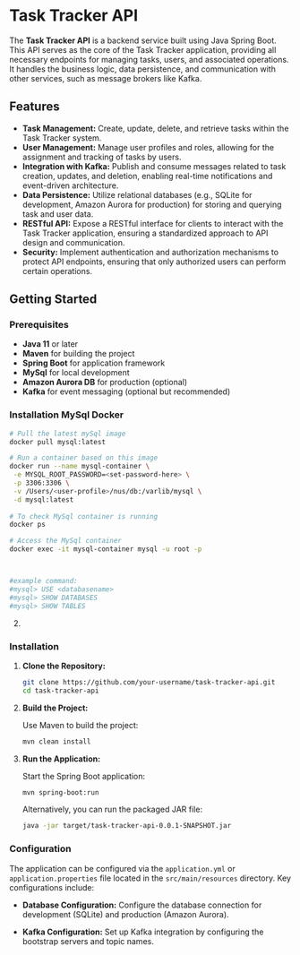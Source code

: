 
# Task Tracker API

The **Task Tracker API** is a backend service built using Java Spring Boot. This API serves as the core of the Task Tracker application, providing all necessary endpoints for managing tasks, users, and associated operations. It handles the business logic, data persistence, and communication with other services, such as message brokers like Kafka.

## Features

- **Task Management:** Create, update, delete, and retrieve tasks within the Task Tracker system.
- **User Management:** Manage user profiles and roles, allowing for the assignment and tracking of tasks by users.
- **Integration with Kafka:** Publish and consume messages related to task creation, updates, and deletion, enabling real-time notifications and event-driven architecture.
- **Data Persistence:** Utilize relational databases (e.g., SQLite for development, Amazon Aurora for production) for storing and querying task and user data.
- **RESTful API:** Expose a RESTful interface for clients to interact with the Task Tracker application, ensuring a standardized approach to API design and communication.
- **Security:** Implement authentication and authorization mechanisms to protect API endpoints, ensuring that only authorized users can perform certain operations.

## Getting Started

### Prerequisites

- **Java 11** or later
- **Maven** for building the project
- **Spring Boot** for application framework
- **MySql** for local development
- **Amazon Aurora DB** for production (optional)
- **Kafka** for event messaging (optional but recommended)

### Installation MySql Docker

   ```bash
   # Pull the latest mySql image
   docker pull mysql:latest
   
   # Run a container based on this image
   docker run --name mysql-container \
    -e MYSQL_ROOT_PASSWORD=<set-password-here> \
    -p 3306:3306 \
    -v /Users/<user-profile>/nus/db:/varlib/mysql \
    -d mysql:latest 
    
   # To check MySql container is running
   docker ps
   
   # Access the MySql container
   docker exec -it mysql-container mysql -u root -p
   
   
   
   #example command:
   #mysql> USE <databasename>
   #mysql> SHOW DATABASES
   #mysql> SHOW TABLES
   
   ```
2. 
### Installation

1. **Clone the Repository:**

   ```bash
   git clone https://github.com/your-username/task-tracker-api.git
   cd task-tracker-api
   ```

2. **Build the Project:**

   Use Maven to build the project:

   ```bash
   mvn clean install
   ```

3. **Run the Application:**

   Start the Spring Boot application:

   ```bash
   mvn spring-boot:run
   ```

   Alternatively, you can run the packaged JAR file:

   ```bash
   java -jar target/task-tracker-api-0.0.1-SNAPSHOT.jar
   ```

### Configuration 

The application can be configured via the `application.yml` or `application.properties` file located in the `src/main/resources` directory. Key configurations include:

- **Database Configuration:**
  Configure the database connection for development (SQLite) and production (Amazon Aurora).

- **Kafka Configuration:**
  Set up Kafka integration by configuring the bootstrap servers and topic names.

